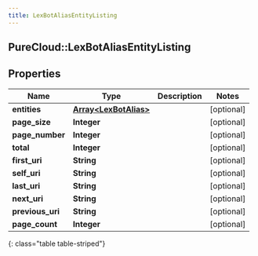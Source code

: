 ```yaml
---
title: LexBotAliasEntityListing
---
```

## PureCloud::LexBotAliasEntityListing

## Properties

|Name | Type | Description | Notes|
|------------ | ------------- | ------------- | -------------|
| **entities** | [**Array&lt;LexBotAlias&gt;**](LexBotAlias.html) |  | [optional] |
| **page_size** | **Integer** |  | [optional] |
| **page_number** | **Integer** |  | [optional] |
| **total** | **Integer** |  | [optional] |
| **first_uri** | **String** |  | [optional] |
| **self_uri** | **String** |  | [optional] |
| **last_uri** | **String** |  | [optional] |
| **next_uri** | **String** |  | [optional] |
| **previous_uri** | **String** |  | [optional] |
| **page_count** | **Integer** |  | [optional] |
{: class="table table-striped"}


